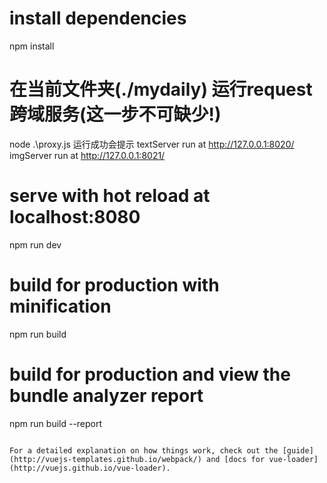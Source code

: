 # install dependencies
npm install

# 在当前文件夹(./mydaily) 运行request跨域服务(这一步不可缺少!)
node .\proxy.js
运行成功会提示
textServer run at http://127.0.0.1:8020/
imgServer run at http://127.0.0.1:8021/

# serve with hot reload at localhost:8080
npm run dev

# build for production with minification
npm run build

# build for production and view the bundle analyzer report
npm run build --report
```

For a detailed explanation on how things work, check out the [guide](http://vuejs-templates.github.io/webpack/) and [docs for vue-loader](http://vuejs.github.io/vue-loader).